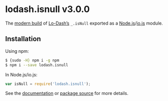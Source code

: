 # lodash.isnull v3.0.0

The [modern build](https://github.com/lodash/lodash/wiki/Build-Differences) of [Lo-Dash’s](https://lodash.com/) `_.isNull` exported as a [Node.js](http://nodejs.org/)/[io.js](https://iojs.org/) module.

## Installation

Using npm:

```bash
$ {sudo -H} npm i -g npm
$ npm i --save lodash.isnull
```

In Node.js/io.js:

```js
var isNull = require('lodash.isnull');
```

See the [documentation](https://lodash.com/docs#isNull) or [package source](https://github.com/lodash/lodash/blob/3.0.0-npm-packages/lodash.isnull) for more details.
